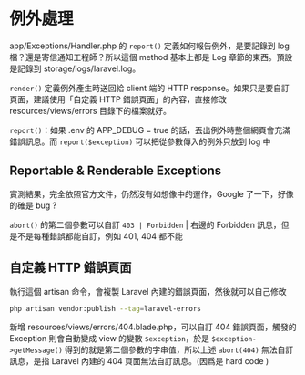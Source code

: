 # 例外處理

app/Exceptions/Handler.php 的 `report()` 定義如何報告例外，是要記錄到 log 檔？還是寄信通知工程師？所以這個 method 基本上都是 Log 章節的東西。預設是記錄到 storage/logs/laravel.log。

`render()` 定義例外產生時送回給 client 端的 HTTP response。如果只是要自訂頁面，建議使用「自定義 HTTP 錯誤頁面」的內容，直接修改 resources/views/errors 目錄下的檔案就好。

`report()`：如果 .env 的 APP_DEBUG = true 的話，丟出例外時整個網頁會充滿錯誤訊息。而 `report($exception)` 可以把從參數傳入的例外只放到 log 中

## Reportable & Renderable Exceptions

實測結果，完全依照官方文件，仍然沒有如想像中的運作，Google 了一下，好像的確是 bug ?

`abort()` 的第二個參數可以自訂 `403 | Forbidden`  | 右邊的 Forbidden 訊息，但是不是每種錯誤都能自訂，例如 401, 404 都不能

## 自定義 HTTP 錯誤頁面

執行這個 artisan 命令，會複製 Laravel 內建的錯誤頁面，然後就可以自己修改

``` bash
php artisan vendor:publish --tag=laravel-errors
```

新增 resources/views/errors/404.blade.php，可以自訂 404 錯誤頁面，觸發的 Exception 則會自動變成 view 的變數 `$exception`，於是 `$exception->getMessage()` 得到的就是第二個參數的字串值，所以上述 `abort(404)` 無法自訂訊息，是指 Laravel 內建的 404 頁面無法自訂訊息。(因爲是 hard code )